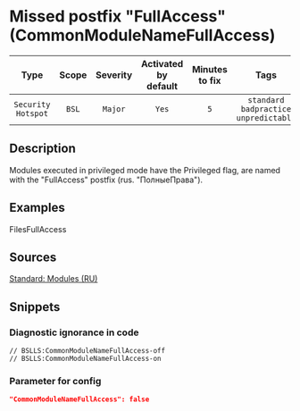 # Missed postfix "FullAccess" (CommonModuleNameFullAccess)

|        Type        | Scope | Severity |    Activated<br>by default    |    Minutes<br>to fix    |                            Tags                            |
|:------------------:|:-----:|:--------:|:-----------------------------:|:-----------------------:|:----------------------------------------------------------:|
| `Security Hotspot` | `BSL` | `Major`  |             `Yes`             |           `5`           |       `standard`<br>`badpractice`<br>`unpredictable`       |

<!-- Блоки выше заполняются автоматически, не трогать -->
## Description
<!-- Описание диагностики заполняется вручную. Необходимо понятным языком описать смысл и схему работу -->

Modules executed in privileged mode have the Privileged flag, are named with the "FullAccess" postfix (rus. "ПолныеПрава").

## Examples
<!-- В данном разделе приводятся примеры, на которые диагностика срабатывает, а также можно привести пример, как можно исправить ситуацию -->

FilesFullAccess

## Sources
<!-- Необходимо указывать ссылки на все источники, из которых почерпнута информация для создания диагностики -->


[Standard: Modules (RU)](https://its.1c.ru/db/v8std#content:469:hdoc:3.2.2)

## Snippets

<!-- Блоки ниже заполняются автоматически, не трогать -->
### Diagnostic ignorance in code

```bsl
// BSLLS:CommonModuleNameFullAccess-off
// BSLLS:CommonModuleNameFullAccess-on
```

### Parameter for config

```json
"CommonModuleNameFullAccess": false
```
